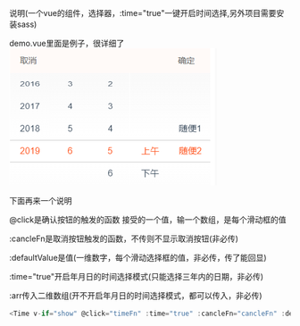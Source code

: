 说明(一个vue的组件，选择器，:time="true"一键开启时间选择,另外项目需要安装sass)

demo.vue里面是例子，很详细了![1](.\1.png)





下面再来一个说明

@click是确认按钮的触发的函数 接受的一个值，输一个数组，是每个滑动框的值

:cancleFn是取消按钮触发的函数，不传则不显示取消按钮(非必传)

:defaultValue是值(一维数字，每个滑动选择框的值，非必传，传了能回显)

:time="true"开启年月日的时间选择模式(只能选择三年内的日期，非必传)

:arr传入二维数组(开不开启年月日的时间选择模式，都可以传入，非必传)



```javascript
<Time v-if="show" @click="timeFn" :time="true" :cancleFn="cancleFn" :defaultValue="defaultValue" :arr="arr"/>
```


